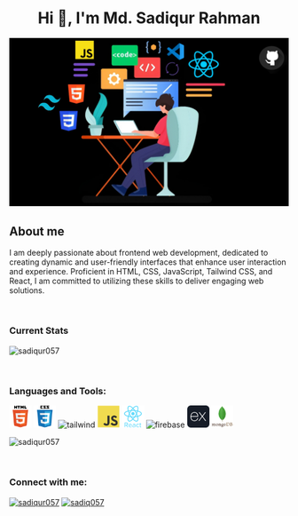 <h1 align="center">Hi 👋, I'm Md. Sadiqur Rahman</h1>

![Banner Image](images/bannerImage.jpg)


## About me
I am deeply passionate about frontend web development, dedicated to creating dynamic and user-friendly interfaces that enhance user interaction and experience. Proficient in HTML, CSS, JavaScript, Tailwind CSS, and React, I am committed to utilizing these skills to deliver engaging web solutions.

<br>
<h3 align="left">Current Stats</h3> 

<p><img align="center" src="https://github-readme-streak-stats.herokuapp.com/?user=sadiqur057&" alt="sadiqur057" /></p>
<br>
<h3 align="left">Languages and Tools:</h3>
<p align="left">
  <img src="https://raw.githubusercontent.com/devicons/devicon/master/icons/html5/html5-original-wordmark.svg" alt="html5" width="40" height="40"/>
  <img src="https://raw.githubusercontent.com/devicons/devicon/master/icons/css3/css3-original-wordmark.svg" alt="css3" width="40" height="40"/>
  <img src="https://www.vectorlogo.zone/logos/tailwindcss/tailwindcss-icon.svg" alt="tailwind" width="40" height="40"/>
  <img src="https://raw.githubusercontent.com/devicons/devicon/master/icons/javascript/javascript-original.svg" alt="javascript" width="40" height="40"/>
  <img src="https://raw.githubusercontent.com/devicons/devicon/master/icons/react/react-original-wordmark.svg" alt="react" width="40" height="40"/>
  <img src="https://www.vectorlogo.zone/logos/firebase/firebase-icon.svg" alt="firebase" width="40" height="40"/>
  <img src="./images/express.png" alt="express" width="40" height="40"/> 
  <img src="https://raw.githubusercontent.com/devicons/devicon/master/icons/mongodb/mongodb-original-wordmark.svg" alt="mongodb" width="40" height="40"/>
  
<br>

<p><img  src="https://github-readme-stats.vercel.app/api/top-langs?username=sadiqur057&show_icons=true&locale=en&layout=compact" alt="sadiqur057" /></p>

<br>
<h3 align="left">Connect with me:</h3>
<p align="left">
<a href="https://linkedin.com/in/sadiqur057" target="blank"><img align="center" src="https://raw.githubusercontent.com/rahuldkjain/github-profile-readme-generator/master/src/images/icons/Social/linked-in-alt.svg" alt="sadiqur057" height="30" width="40" /></a>
<a href="https://fb.com/sadiq057" target="blank"><img align="center" src="https://raw.githubusercontent.com/rahuldkjain/github-profile-readme-generator/master/src/images/icons/Social/facebook.svg" alt="sadiq057" height="30" width="40" /></a>
</p>